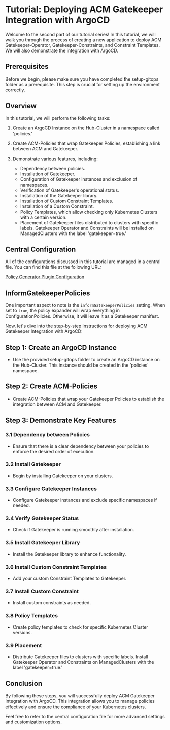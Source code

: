 # Tutorial: Deploying ACM Gatekeeper Integration with ArgoCD

Welcome to the second part of our tutorial series! In this tutorial, we will walk you through the process of creating a new application to deploy ACM Gatekeeper-Operator, Gatekeeper-Constraints, and Constraint Templates. We will also demonstrate the integration with ArgoCD.

## Prerequisites

Before we begin, please make sure you have completed the setup-gitops folder as a prerequisite. This step is crucial for setting up the environment correctly.

## Overview

In this tutorial, we will perform the following tasks:

1. Create an ArgoCD Instance on the Hub-Cluster in a namespace called 'policies.'

2. Create ACM-Policies that wrap Gatekeeper Policies, establishing a link between ACM and Gatekeeper.

3. Demonstrate various features, including:
   - Dependency between policies.
   - Installation of Gatekeeper.
   - Configuration of Gatekeeper instances and exclusion of namespaces.
   - Verification of Gatekeeper's operational status.
   - Installation of the Gatekeeper library.
   - Installation of Custom Constraint Templates.
   - Installation of a Custom Constraint.
   - Policy Templates, which allow checking only Kubernetes Clusters with a certain version.
   - Placement of Gatekeeper files distributed to clusters with specific labels. Gatekeeper Operator and Constraints will be installed on ManagedClusters with the label 'gatekeeper=true.'

## Central Configuration

All of the configurations discussed in this tutorial are managed in a central file. You can find this file at the following URL:

[Policy Generator Plugin Configuration](https://github.com/stolostron/policy-generator-plugin/blob/main/docs/policygenerator-reference.yaml)

## InformGatekeeperPolicies

One important aspect to note is the `informGatekeeperPolicies` setting. When set to `true`, the policy expander will wrap everything in ConfigurationPolicies. Otherwise, it will leave it as a Gatekeeper manifest.

Now, let's dive into the step-by-step instructions for deploying ACM Gatekeeper Integration with ArgoCD:

## Step 1: Create an ArgoCD Instance

- Use the provided setup-gitops folder to create an ArgoCD instance on the Hub-Cluster. This instance should be created in the 'policies' namespace.

## Step 2: Create ACM-Policies

- Create ACM-Policies that wrap your Gatekeeper Policies to establish the integration between ACM and Gatekeeper.

## Step 3: Demonstrate Key Features

### 3.1 Dependency between Policies

- Ensure that there is a clear dependency between your policies to enforce the desired order of execution.

### 3.2 Install Gatekeeper

- Begin by installing Gatekeeper on your clusters.

### 3.3 Configure Gatekeeper Instances

- Configure Gatekeeper instances and exclude specific namespaces if needed.

### 3.4 Verify Gatekeeper Status

- Check if Gatekeeper is running smoothly after installation.

### 3.5 Install Gatekeeper Library

- Install the Gatekeeper library to enhance functionality.

### 3.6 Install Custom Constraint Templates

- Add your custom Constraint Templates to Gatekeeper.

### 3.7 Install Custom Constraint

- Install custom constraints as needed.

### 3.8 Policy Templates

- Create policy templates to check for specific Kubernetes Cluster versions.

### 3.9 Placement

- Distribute Gatekeeper files to clusters with specific labels. Install Gatekeeper Operator and Constraints on ManagedClusters with the label 'gatekeeper=true.'

## Conclusion

By following these steps, you will successfully deploy ACM Gatekeeper Integration with ArgoCD. This integration allows you to manage policies effectively and ensure the compliance of your Kubernetes clusters.

Feel free to refer to the central configuration file for more advanced settings and customization options.
